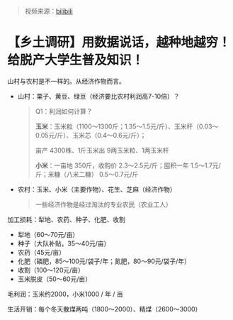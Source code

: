 > 视频来源：[bilibili](https://www.bilibili.com/video/BV1SP411Z7cy/?spm_id_from=333.1007.top_right_bar_window_history.content.click&vd_source=b736aa3d7f0fdf47b59ea3021dc810ab)

# 【乡土调研】用数据说话，越种地越穷！给脱产大学生普及知识！

山村与农村是不一样的。从经济作物而言。

- 山村：栗子、黄豆、绿豆（经济要比农村利润高7-10倍）？

  > Q1：利润如何计算？
  >
  > **玉米**：玉米粒（1100～1300斤；1.35～1.5元/斤）、玉米秆（0.03～0.05元/斤）、玉米芯（0.4～0.6元/斤）；
  >
  > 亩产 4300株、1斤玉米出 9两玉米粒、1两玉米杆
  >
  > **小米**：一亩地 350斤，收购价 2.3～2.5元/斤；囤积一年 1.5～1.7元/斤；米糠（八米二糠） 0.5～0.7元/斤

- 农村：玉米、小米（主要作物）、花生、芝麻（经济作物）

  > 一些经济作物是经过淘汰的专业农民（农业工人）



加工损耗：犁地、农药、种子、化肥、收割

- 犁地（60～70元/亩）
- 种子（大队补贴，35～40元/亩）
- 农药（45元/亩）
- 化肥（磷肥，85～100元/袋子/年；氮肥，80～90元/袋子/年）
- 收割（100～120元/亩）
- 玉米脱皮（50～60元/亩）



毛利润：玉米约2000，小米1000 / 年 / 亩

生活开销：每个冬天散煤两吨（1800～2000）、精煤（2600～3000）